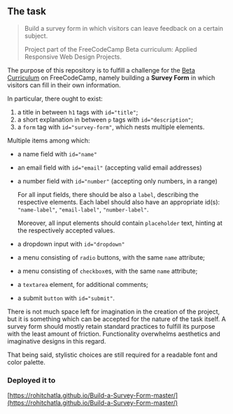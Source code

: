 <!-- Link to the working pen right [here](). -->

## The task 

> Build a survey form in which visitors can leave feedback on a certain subject.
>
> Project part of the FreeCodeCamp Beta curriculum: Applied Responsive Web Design Projects.

The purpose of this repository is to fulfill a challenge for the [Beta Curriculum](beta.freecodecamp.org) on FreeCodeCamp, namely building a **Survey Form** in which visitors can fill in their own information.

<!-- A project resembling [this one](https://codepen.io/freeCodeCamp/full/VPaoNP). A project fulfilling multiple conditions. -->

In particular, there ought to exist:

1. a title in between `h1` tags with `id="title"`;
2. a short explanation in between `p` tags with `id="description"`;
3. a `form` tag with `id="survey-form"`, which nests multiple elements.

  Multiple items among which:

  - a name field with `id="name"`
  - an email field with `id="email"` (accepting valid email addresses)
  - a number field with `id="number"` (accepting only numbers, in a range)

    For all input fields, there should be also a `label`, describing the respective elements. Each label should also have an appropriate id(s): `"name-label"`, `"email-label"`, `"number-label"`.

    Moreover, all input elements should contain `placeholder` text, hinting at the respectively accepted values.

  - a dropdown input with `id="dropdown"`
  - a menu consisting of `radio` buttons, with the same `name` attribute;
  - a menu consisting of `checkbox`es, with the same `name` attribute;
  - a `textarea` element, for additional comments;
  - a submit `button` with `id="submit"`.


There is not much space left for imagination in the creation of the project, but it is something which can be accepted for the nature of the task itself. A survey form should mostly retain standard practices to fulfill its purpose with the least amount of friction. Functionality overwhelms aesthetics and imaginative designs in this regard.

That being said, stylistic choices are still required for a readable font and color palette.

### Deployed it to

[https://rohitchatla.github.io/Build-a-Survey-Form-master/](https://rohitchatla.github.io/Build-a-Survey-Form-master/)

<!-- # Lessons learned 

## HTML

- input fields can be made mandatory with the **required**  attribute, directly declared in the input element itself:

  ```HTML
  <input ... required>
  ```

- input elements accept different **types** modifying the type of data to be accepted; in the project the following are used:

  - `text`; default value accepting all keystrokes;
  - `email`; forcing the email format *somebody@gmail.com*;
  - `number`; namely accepting numbers instead of string characters;
  - `checkbox`; prompting the checkbox interface;
  - `radio`; for radio buttons.

- labels paired to each input ought to have a **for** attribute matching the **id** of the respective input:

  ```HTML
  <label for="name">Name</label>
  <input id="name">
  ```

  The same is true in the fieldset element and in the dropdown menu, where labels match the select elements.

- in the dropdown menu it is possible to pre-select one of the options with the **selected** attribute:

  ```HTML
  <option selected></option>
  ```

- as the input + label elements in the fieldset are not nested in a block element, the radio buttons and checkboxes would be displayed inline; to avoid this issue introduce a line break **`<br>`** after each pair:


- for the dropdown menu and the fieldset alike, the input elements have the attributes of **name** and **value**. The former is used to identify the elemnt at a later stage (perhaps even in Javascript), while the latter is used to set the value associated with each option. Together they are used to identify which option was selected once the form is submitted.

- input of type text and numbers, as well as the textarea, have a placeholder attribute hinting at the type of data to be submitted. This is styled to be slightly transparent, by default.


## SCSS 

For several selectors, property-value pairs often repeat themselves. For instance, the following lines are repeated for input, select and even the textarea elements:

```SCSS
font-size: 1.1rem;
font-family: $font-family-text;
padding: 0.5rem;
border: none;
border-bottom: 1px solid darken($darker-color, 10%);
outline: none;
```

This is where **extend** can be used, defining the properties once and extending them on the required element. 

The challenge is to include properties that are connected together, such as font-family and font-size, in a single extend. This to avoid extremely specific extend values, applicable to only one custom scenario and to create extend statements with understandable purposes.

It is a minor specification for the small-scale project, but something of which to be aware when scaling up to larger files. For instance, the following two extends are declared atop the SCSS document:

```SCSS
%field-reset {
  border: none;
  outline: none;
}
%field-style {
  font-size: 1.1rem;
  font-family: $font-family-text;
  padding: 0.5rem;
  border-bottom: 1px solid darken($darker-color, 10%);
}
```

While they are applied together on multiple selectors, they are not merged in a single extend statement, exactly to fulfill the explained logic. One extend is used to reset some values, the other to style the elements. Each has its own purpose and reason for being.
 -->
